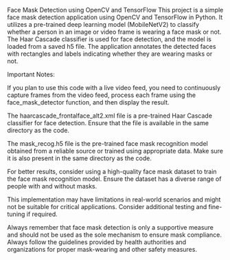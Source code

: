 Face Mask Detection using OpenCV and TensorFlow
This project is a simple face mask detection application using OpenCV and TensorFlow in Python. It utilizes a pre-trained deep learning model (MobileNetV2) to classify whether a person in an image or video frame is wearing a face mask or not. The Haar Cascade classifier is used for face detection, and the model is loaded from a saved h5 file. The application annotates the detected faces with rectangles and labels indicating whether they are wearing masks or not.

Important Notes:

If you plan to use this code with a live video feed, you need to continuously capture frames from the video feed, process each frame using the face_mask_detector function, and then display the result.

The haarcascade_frontalface_alt2.xml file is a pre-trained Haar Cascade classifier for face detection. Ensure that the file is available in the same directory as the code.

The mask_recog.h5 file is the pre-trained face mask recognition model obtained from a reliable source or trained using appropriate data. Make sure it is also present in the same directory as the code.

For better results, consider using a high-quality face mask dataset to train the face mask recognition model. Ensure the dataset has a diverse range of people with and without masks.

This implementation may have limitations in real-world scenarios and might not be suitable for critical applications. Consider additional testing and fine-tuning if required.

Always remember that face mask detection is only a supportive measure and should not be used as the sole mechanism to ensure mask compliance. Always follow the guidelines provided by health authorities and organizations for proper mask-wearing and other safety measures.

